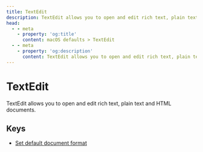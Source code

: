 ```yaml
---
title: TextEdit
description: TextEdit allows you to open and edit rich text, plain text and HTML documents.
head:
  - - meta
    - property: 'og:title'
      content: macOS defaults > TextEdit
  - - meta
    - property: 'og:description'
      content: TextEdit allows you to open and edit rich text, plain text and HTML documents.
---
```


# TextEdit

TextEdit allows you to open and edit rich text, plain text and HTML documents.

## Keys

- [Set default document format](./richtext.md)
